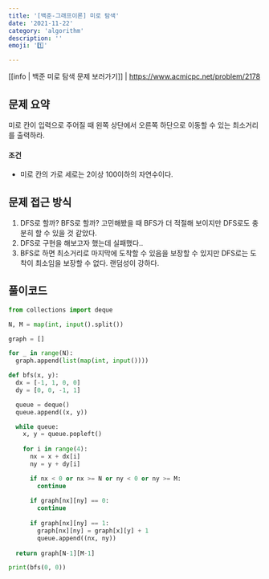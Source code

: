 ```yaml
---
title: '[백준-그래프이론] 미로 탐색'
date: '2021-11-22'
category: 'algorithm'
description: ''
emoji: '1️⃣'

---
```


[[info | 백준 미로 탐색 문제 보러가기]]
| https://www.acmicpc.net/problem/2178

## 문제 요약

미로 칸이 입력으로 주어질 때 왼쪽 상단에서 오른쪽 하단으로 이동할 수 있는 최소거리를 출력하라.

#### 조건

- 미로 칸의 가로 세로는 2이상 100이하의 자연수이다.

## 문제 접근 방식

1. DFS로 할까? BFS로 할까? 고민해봤을 때 BFS가 더 적절해 보이지만 DFS로도 충분히 할 수 있을 것 같았다.
1. DFS로 구현을 해보고자 했는데 실패했다.. 
1. BFS로 하면 최소거리로 마지막에 도착할 수 있음을 보장할 수 있지만 DFS로는 도착이 최소임을 보장할 수 없다. 랜덤성이 강하다. 

## 풀이코드

```python
from collections import deque

N, M = map(int, input().split())

graph = []

for _ in range(N):
  graph.append(list(map(int, input())))

def bfs(x, y):
  dx = [-1, 1, 0, 0] 
  dy = [0, 0, -1, 1]

  queue = deque()
  queue.append((x, y))

  while queue:
    x, y = queue.popleft()
    
    for i in range(4):
      nx = x + dx[i]
      ny = y + dy[i]

      if nx < 0 or nx >= N or ny < 0 or ny >= M:
        continue
      
      if graph[nx][ny] == 0:
        continue
      
      if graph[nx][ny] == 1:
        graph[nx][ny] = graph[x][y] + 1
        queue.append((nx, ny))
  
  return graph[N-1][M-1]

print(bfs(0, 0))
```






